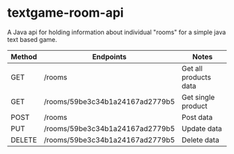 # textgame-room-api

A Java api for holding information about individual "rooms" for a simple java text based game.


| Method | Endpoints | Notes |
| ------ | --------- | ----- |
| GET |	/rooms |	Get all products data |
| GET	| /rooms/59be3c34b1a24167ad2779b5 |	Get single product
| POST |	/rooms	| Post data |
| PUT	| /rooms/59be3c34b1a24167ad2779b5 |	Update data
| DELETE	| /rooms/59be3c34b1a24167ad2779b5	| Delete data
